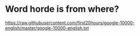 # Word horde is from where?
https://raw.githubusercontent.com/first20hours/google-10000-english/master/google-10000-english.txt